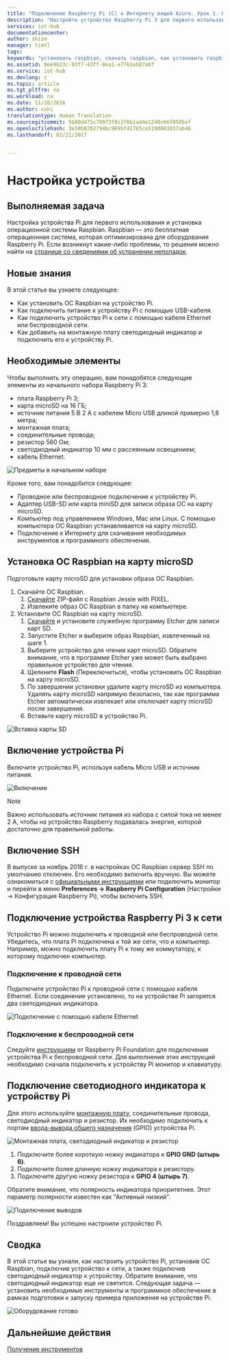 ```yaml
---
title: "Подключение Raspberry Pi (C) к Интернету вещей Azure. Урок 1. Настройка устройства | Документация Майкрософт"
description: "Настройте устройство Raspberry Pi 3 для первого использования и установите бесплатную ОС Raspbian, которая оптимизирована для оборудования Raspberry Pi."
services: iot-hub
documentationcenter: 
author: shizn
manager: timtl
tags: 
keywords: "установить raspbian, скачать raspbian, как установить raspbian, настройка raspbian, установка raspbian на raspberry pi, установка ОС на raspberry pi, установка sd-карты raspberry pi, подключение raspberry pi, подключиться к raspberry pi, подключения raspberry pi"
ms.assetid: 8ee9b23c-93f7-43ff-8ea1-e7761eb87a6f
ms.service: iot-hub
ms.devlang: c
ms.topic: article
ms.tgt_pltfrm: na
ms.workload: na
ms.date: 11/28/2016
ms.author: xshi
translationtype: Human Translation
ms.sourcegitcommit: 5b80d471c78973f8c2f6b1ad4e1240c66f0505ef
ms.openlocfilehash: 3e34b8202794bc969bf41765ce519d083037ab46
ms.lasthandoff: 02/21/2017


---
```

# <a name="configure-your-device"></a>Настройка устройства
## <a name="what-you-will-do"></a>Выполняемая задача
Настройка устройства Pi для первого использования и установка операционной системы Raspbian. Raspbian — это бесплатная операционная система, которая оптимизирована для оборудования Raspberry Pi. Если возникнут какие-либо проблемы, то решения можно найти на [странице со сведениями об устранении неполадок](iot-hub-raspberry-pi-kit-c-troubleshooting.md).

## <a name="what-you-will-learn"></a>Новые знания
В этой статье вы узнаете следующее:

* Как установить ОС Raspbian на устройство Pi.
* Как подключить питание к устройству Pi с помощью USB-кабеля.
* Как подключить устройство Pi к сети с помощью кабеля Ethernet или беспроводной сети.
* Как добавить на монтажную плату светодиодный индикатор и подключить его к устройству Pi.

## <a name="what-you-need"></a>Необходимые элементы
Чтобы выполнить эту операцию, вам понадобятся следующие элементы из начального набора Raspberry Pi 3:

* плата Raspberry Pi 3;
* карта microSD на 16 ГБ;
* источник питания 5 В 2 A с кабелем Micro USB длиной примерно 1,8 метра;
* монтажная плата;
* соединительные провода;
* резистор 560 Ом;
* светодиодный индикатор 10 мм с рассеянным освещением;
* кабель Ethernet.

![Предметы в начальном наборе](media/iot-hub-raspberry-pi-lessons/lesson1/starter_kit.jpg)

Кроме того, вам понадобится следующее:

* Проводное или беспроводное подключение к устройству Pi.
* Адаптер USB-SD или карта miniSD для записи образа ОС на карту microSD.
* Компьютер под управлением Windows, Mac или Linux. С помощью компьютера ОС Raspbian устанавливается на карту microSD.
* Подключение к Интернету для скачивания необходимых инструментов и программного обеспечения.

## <a name="install-raspbian-on-the-microsd-card"></a>Установка ОС Raspbian на карту microSD
Подготовьте карту microSD для установки образа ОС Raspbian.

1. Скачайте ОС Raspbian.
   1. [Скачайте](https://www.raspberrypi.org/downloads/raspbian/) ZIP-файл с Raspbian Jessie with PIXEL.
   2. Извлеките образ ОС Raspbian в папку на компьютере.
2. Установите ОС Raspbian на карту microSD.
   1. [Скачайте](https://www.etcher.io) и установите служебную программу Etcher для записи карт SD.
   2. Запустите Etcher и выберите образ Raspbian, извлеченный на шаге 1.
   3. Выберите устройство для чтения карт microSD.
      Обратите внимание, что в программе Etcher уже может быть выбрано правильное устройство для чтения.
   4. Щелкните **Flash** (Переключиться), чтобы установить ОС Raspbian на карту microSD.
   5. По завершении установки удалите карту microSD из компьютера.
      Удалять карту microSD напрямую безопасно, так как программа Etcher автоматически извлекает или отключает карту microSD после завершения.
   6. Вставьте карту microSD в устройство Pi.

![Вставка карты SD](media/iot-hub-raspberry-pi-lessons/lesson1/insert_sdcard.jpg)

## <a name="turn-on-pi"></a>Включение устройства Pi
Включите устройство Pi, используя кабель Micro USB и источник питания.

![Включение](media/iot-hub-raspberry-pi-lessons/lesson1/micro_usb_power_on.jpg)

> [!NOTE]
> Важно использовать источник питания из набора с силой тока не менее 2 А, чтобы на устройство Raspberry подавалась энергия, которой достаточно для правильной работы.

## <a name="enable-ssh"></a>Включение SSH
В выпуске за ноябрь 2016 г. в настройках ОС Raspbian сервер SSH по умолчанию отключен. Его необходимо включить вручную. Вы можете ознакомиться с [официальными инструкциями](https://www.raspberrypi.org/documentation/remote-access/ssh/) или подключить монитор и перейти в меню **Preferences -> Raspberry Pi Configuration** (Настройки -> Конфигурация Raspberry Pi), чтобы включить SSH.

## <a name="connect-raspberry-pi-3-to-the-network"></a>Подключение устройства Raspberry Pi 3 к сети
Устройство Pi можно подключить к проводной или беспроводной сети. Убедитесь, что плата Pi подключена к той же сети, что и компьютер. Например, можно подключить плату Pi к тому же коммутатору, к которому подключен компьютер.

### <a name="connect-to-a-wired-network"></a>Подключение к проводной сети
Подключите устройство Pi к проводной сети с помощью кабеля Ethernet. Если соединение установлено, то на устройстве Pi загорятся два светодиодных индикатора.

![Подключение с помощью кабеля Ethernet](media/iot-hub-raspberry-pi-lessons/lesson1/connect_ethernet.jpg)

### <a name="connect-to-a-wireless-network"></a>Подключение к беспроводной сети
Следуйте [инструкциям](https://www.raspberrypi.org/learning/software-guide/wifi/) от Raspberry Pi Foundation для подключения устройства Pi к беспроводной сети. Для выполнения этих инструкций необходимо сначала подключить к устройству Pi монитор и клавиатуру.

## <a name="connect-the-led-to-pi"></a>Подключение светодиодного индикатора к устройству Pi
Для этого используйте [монтажную плату](https://learn.sparkfun.com/tutorials/how-to-use-a-breadboard), соединительные провода, светодиодный индикатор и резистор. Их необходимо подключить к портам [ввода-вывода общего назначения](https://www.raspberrypi.org/documentation/usage/gpio/) (GPIO) устройства Pi.

![Монтажная плата, светодиодный индикатор и резистор](media/iot-hub-raspberry-pi-lessons/lesson1/breadboard_led_resistor.jpg)

1. Подключите более короткую ножку индикатора к **GPIO GND (штырь 6)**.
2. Подключите более длинную ножку индикатора к резистору.
3. Подключите другую ножку резистора к **GPIO 4 (штырь 7)**.

Обратите внимание, что полярность индикатора приоритетнее. Этот параметр полярности известен как "Активный низкий".

![Подключение выводов](media/iot-hub-raspberry-pi-lessons/lesson1/pinout_breadboard.png)

Поздравляем! Вы успешно настроили устройство Pi.

## <a name="summary"></a>Сводка
В этой статье вы узнали, как настроить устройство Pi, установив ОС Raspbian, подключив устройство к сети, а также подключив светодиодный индикатор к устройству. Обратите внимание, что светодиодный индикатор еще не светится. Следующая задача — установить необходимые инструменты и программное обеспечение в рамках подготовки к запуску примера приложения на устройстве Pi.

![Оборудование готово](media/iot-hub-raspberry-pi-lessons/lesson1/hardware_ready.jpg)

## <a name="next-steps"></a>Дальнейшие действия
[Получение инструментов](iot-hub-raspberry-pi-kit-c-lesson1-get-the-tools-win32.md)


